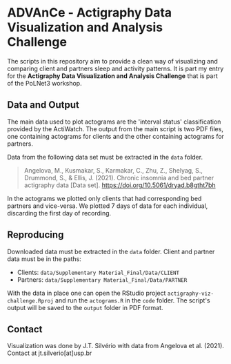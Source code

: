 # ADVAnCe - Actigraphy Data Visualization and Analysis Challenge

The scripts in this repository aim to provide a clean way of visualizing and comparing client and partners sleep and activity patterns. It is part my entry for the **Actigraphy Data Visualization and Analysis Challenge** that is part of the PoLNet3 workshop.

## Data and Output

The main data used to plot actograms are the 'interval status' classification provided by the ActiWatch. The output from the main script is two PDF files, one containing actograms for clients and the other containing actograms for partners.

Data from the following data set must be extracted in the `data` folder. 

> Angelova, M., Kusmakar, S., Karmakar, C., Zhu, Z., Shelyag, S., Drummond, S., & Ellis, J. (2021). Chronic insomnia and bed partner actigraphy data [Data set]. https://doi.org/10.5061/dryad.b8gtht7bh

In the actograms we plotted only clients that had corresponding bed partners and vice-versa. We plotted 7 days of data for each individual, discarding the first day of recording. 


## Reproducing

Downloaded data must be extracted in the `data` folder.  Client and partner data must be in the paths:

- Clients: `data/Supplementary Material_Final/Data/CLIENT`
- Partners: `data/Supplementary Material_Final/Data/PARTNER`

With the data in place one can open the RStudio project `actigraphy-viz-challenge.Rproj` and run the `actograms.R` in the `code` folder. The script's output will be saved to the `output` folder in PDF format. 

## Contact

Visualization was done by J.T. Silvério with data from Angelova et al. (2021). Contact at jt.silverio[at]usp.br
